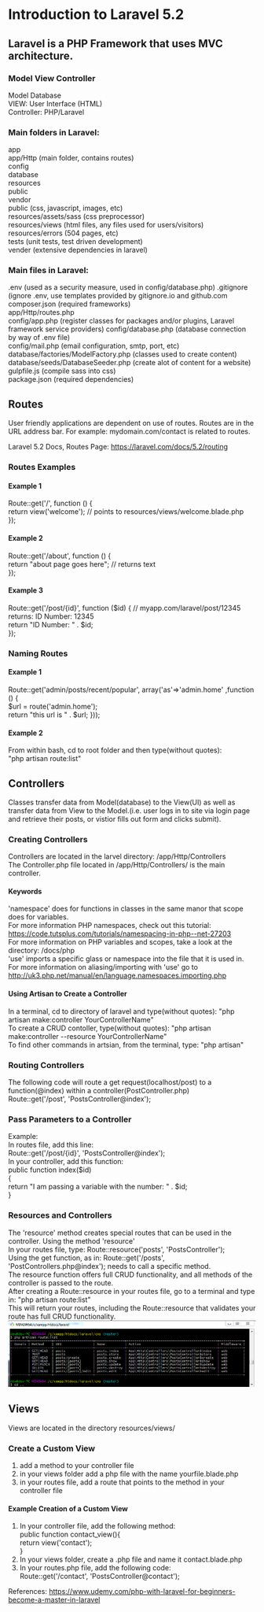 # Introduction to Laravel 5.2

## Laravel is a PHP Framework that uses MVC architecture.  
  
### Model View Controller  
  
Model Database  
VIEW: User Interface (HTML)   
Controller: PHP/Laravel  
  
### Main folders in Laravel:  
app  
app/Http (main folder, contains routes)  
config    
database  
resources  
public  
vendor  
public  (css, javascript, images, etc)  
resources/assets/sass (css preprocessor)  
resources/views (html files, any files used for users/visitors)
resources/errors  (504 pages, etc)  
tests (unit tests, test driven development)  
vender (extensive dependencies in laravel)  

### Main files in Laravel:  
.env  (used as a security measure, used in config/database.php)
.gitignore (ignore .env, use templates provided by gitignore.io and github.com    
composer.json (required frameworks)      
app/Http/routes.php  
config/app.php (register classes for packages and/or plugins, Laravel framework service providers)
config/database.php (database connection by way of .env file)  
config/mail.php (email configuration, smtp, port, etc)  
database/factories/ModelFactory.php (classes used to create content)  
database/seeds/DatabaseSeeder.php (create alot of content for a website)
gulpfile.js (compile sass into css)  
package.json (required dependencies)  
   
## Routes  
User friendly applications are dependent on use of routes. Routes are in the URL address bar. For example: mydomain.com/contact is related to routes.  
  
Laravel 5.2 Docs, Routes Page: https://laravel.com/docs/5.2/routing   
  
### Routes Examples  
#### Example 1
Route::get('/', function () {  
    return view('welcome');                   // points to resources/views/welcome.blade.php  
});   
#### Example 2  
Route::get('/about', function () {  
    return "about page goes here";            // returns text  
});  
#### Example 3  
Route::get('/post/{id}', function ($id) {     // myapp.com/laravel/post/12345 returns: ID Number: 12345   
    return "ID Number: " . $id;  
});    
  
### Naming Routes  
#### Example 1  
Route::get('admin/posts/recent/popular', array('as'=>'admin.home' ,function () {  
    $url = route('admin.home');  
    return "this url is " . $url; 
}));  
#### Example 2  
From within bash, cd to root folder and then type(without quotes):  
"php artisan route:list"  
   
## Controllers  
Classes transfer data from Model(database) to the View(UI) as well as transfer data from View to the Model.(i.e. user logs in to site via login page and retrieve their posts, or vistior fills out form and clicks submit).  
  
### Creating Controllers  
Controllers are located in the larvel directory: /app/Http/Controllers  
The Controller.php file located in /app/Http/Controllers/ is the main controller.

#### Keywords
'namespace' does for functions in classes in the same manor that scope does for variables.   
For more information PHP namespaces, check out this tutorial: https://code.tutsplus.com/tutorials/namespacing-in-php--net-27203   
For more information on PHP variables and scopes, take a look at the directory: /docs/php    
'use' imports a specific glass or namespace into the file that it is used in.    
For more information on aliasing/importing with 'use' go to http://uk3.php.net/manual/en/language.namespaces.importing.php   

#### Using Artisan to Create a Controller    
In a terminal, cd to directory of laravel and type(without quotes): "php artisan make:controller YourControllerName"    
To create a CRUD contoller, type(without quotes): "php artisan make:controller --resource YourControllerName"  
To find other commands in artsian, from the terminal, type: "php artisan"  

### Routing Controllers
The following code will route a get request(localhost/post) to a function(@index) within a controller(PostController.php)  
Route::get('/post', 'PostsController@index');  

### Pass Parameters to a Controller  
Example:  
In routes file, add this line:   
Route::get('/post/{id}', 'PostsController@index');  
In your controller, add this function:  
public function index($id)  
    {  
        return "I am passing a variable with the number: " . $id;  
    }  
   
### Resources and Controllers   
The 'resource' method creates special routes that can be used in the controller.
Using the method 'resource'  
In your routes file, type: Route::resource('posts', 'PostsController');  
Using the get function, as in: Route::get('/posts', 'PostControllers.php@index'); needs to call a specific method.   
The resource function offers full CRUD functionality, and all methods of the controller is passed to the route.  
After creating a Route::resource in your routes file, go to a terminal and type in: "php artisan route:list"  
This will return your routes, including the Route::resource that validates your route has full CRUD functionality.  
![Git Bash returns Routes with Artisan](https://raw.githubusercontent.com/mikestratton/laravel/master/bash_route_list.PNG)  
  
## Views  
Views are located in the directory resources/views/
  
### Create a Custom View  
1. add a method to your controller file  
2. in your views folder add a php file with the name yourfile.blade.php  
3. in your routes file, add a route that points to the method in your controller file   
  
#### Example Creation of a Custom View
1. In your controller file, add the following method:  
public function contact_view(){  
        return view('contact');  
    }  
2.  In your views folder, create a .php file and name it contact.blade.php  
3. In your routes.php file, add the following code:  
Route::get('/contact', 'PostsController@contact');  
    
References: https://www.udemy.com/php-with-laravel-for-beginners-become-a-master-in-laravel  
